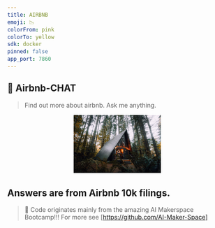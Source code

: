 ```yaml
---
title: AIRBNB
emoji: 📉
colorFrom: pink
colorTo: yellow
sdk: docker
pinned: false
app_port: 7860
---
```


## 🤖 Airbnb-CHAT

> Find out more about airbnb. Ask me anything.

<p align = "center" draggable=”false” ><img src="airbnb.png" 
     width="200px"
     height="auto"/>
</p>


##  Answers are from Airbnb 10k filings.

> :wave: Code originates mainly from the amazing AI Makerspace Bootcamp!!! For more see   [https://github.com/AI-Maker-Space]